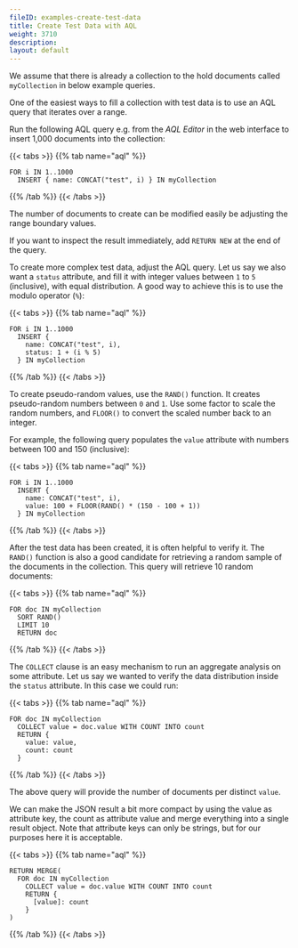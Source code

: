 ```yaml
---
fileID: examples-create-test-data
title: Create Test Data with AQL
weight: 3710
description: 
layout: default
---
```

We assume that there is already a collection to the hold documents called
`myCollection` in below example queries.

One of the easiest ways to fill a collection with test data is to use an AQL
query that iterates over a range.

Run the following AQL query e.g. from the _AQL Editor_ in the web interface
to insert 1,000 documents into the collection:

{{< tabs >}}
{{% tab name="aql" %}}
```aql
FOR i IN 1..1000
  INSERT { name: CONCAT("test", i) } IN myCollection
```
{{% /tab %}}
{{< /tabs >}}

The number of documents to create can be modified easily be adjusting the range
boundary values.

If you want to inspect the result immediately, add `RETURN NEW` at the end of
the query.

To create more complex test data, adjust the AQL query. Let us say we also want
a `status` attribute, and fill it with integer values between `1` to `5`
(inclusive), with equal distribution. A good way to achieve this is to use
the modulo operator (`%`):

{{< tabs >}}
{{% tab name="aql" %}}
```aql
FOR i IN 1..1000
  INSERT {
    name: CONCAT("test", i),
    status: 1 + (i % 5)
  } IN myCollection
```
{{% /tab %}}
{{< /tabs >}}

To create pseudo-random values, use the `RAND()` function. It creates
pseudo-random numbers between `0` and `1`. Use some factor to scale the random
numbers, and `FLOOR()` to convert the scaled number back to an integer.

For example, the following query populates the `value` attribute with numbers
between 100 and 150 (inclusive):

{{< tabs >}}
{{% tab name="aql" %}}
```aql
FOR i IN 1..1000
  INSERT {
    name: CONCAT("test", i),
    value: 100 + FLOOR(RAND() * (150 - 100 + 1))
  } IN myCollection
```
{{% /tab %}}
{{< /tabs >}}

After the test data has been created, it is often helpful to verify it. The
`RAND()` function is also a good candidate for retrieving a random sample of
the documents in the collection. This query will retrieve 10 random documents:

{{< tabs >}}
{{% tab name="aql" %}}
```aql
FOR doc IN myCollection
  SORT RAND()
  LIMIT 10
  RETURN doc
```
{{% /tab %}}
{{< /tabs >}}

The `COLLECT` clause is an easy mechanism to run an aggregate analysis on some
attribute. Let us say we wanted to verify the data distribution inside the
`status` attribute. In this case we could run:

{{< tabs >}}
{{% tab name="aql" %}}
```aql
FOR doc IN myCollection
  COLLECT value = doc.value WITH COUNT INTO count
  RETURN {
    value: value,
    count: count
  }
```
{{% /tab %}}
{{< /tabs >}}

The above query will provide the number of documents per distinct `value`.

We can make the JSON result a bit more compact by using the value as attribute
key, the count as attribute value and merge everything into a single result
object. Note that attribute keys can only be strings, but for our purposes here
it is acceptable.

{{< tabs >}}
{{% tab name="aql" %}}
```aql
RETURN MERGE(
  FOR doc IN myCollection
    COLLECT value = doc.value WITH COUNT INTO count
    RETURN {
      [value]: count
    }
)
```
{{% /tab %}}
{{< /tabs >}}

